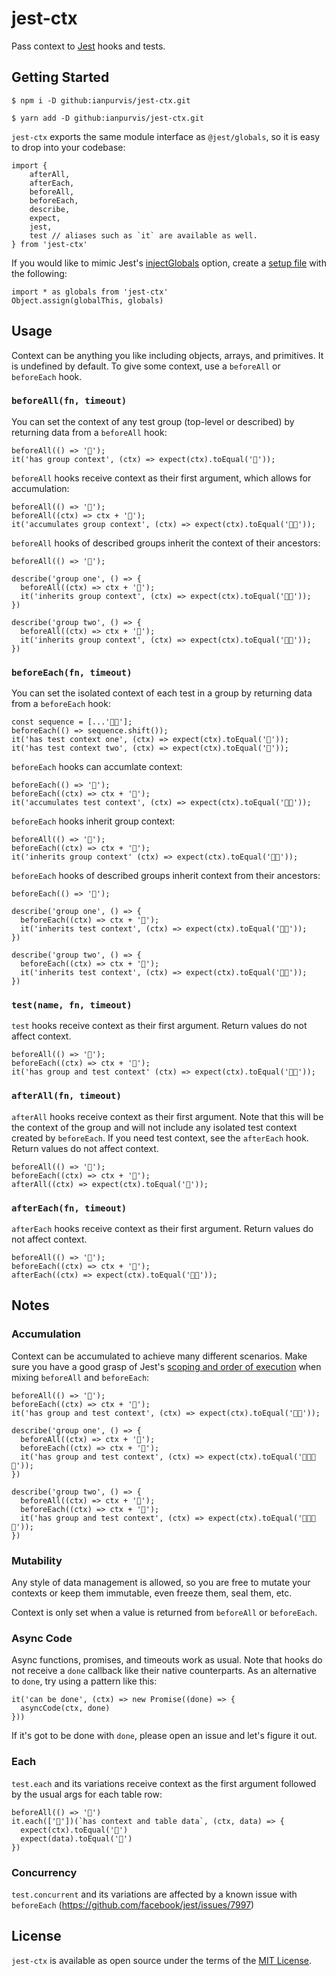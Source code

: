 # jest-ctx

Pass context to [Jest](https://jestjs.io) hooks and tests.

## Getting Started

    $ npm i -D github:ianpurvis/jest-ctx.git

    $ yarn add -D github:ianpurvis/jest-ctx.git

`jest-ctx` exports the same module interface as `@jest/globals`, so it is easy
to drop into your codebase:

    import {
        afterAll,
        afterEach,
        beforeAll,
        beforeEach,
        describe,
        expect,
        jest,
        test // aliases such as `it` are available as well.
    } from 'jest-ctx'

If you would like to mimic Jest's
[injectGlobals](https://jestjs.io/docs/configuration#injectglobals-boolean)
option, create a [setup file](https://jestjs.io/docs/configuration#setupfilesafterenv-array) with the
following:

    import * as globals from 'jest-ctx'
    Object.assign(globalThis, globals)

## Usage

Context can be anything you like including objects, arrays, and primitives. It
is undefined by default. To give some context, use a `beforeAll` or
`beforeEach` hook.

### `beforeAll(fn, timeout)`

You can set the context of any test group (top-level or described) by returning
data from a `beforeAll` hook:

    beforeAll(() => '🍐');
    it('has group context', (ctx) => expect(ctx).toEqual('🍐'));

`beforeAll` hooks receive context as their first argument, which allows for
accumulation:

    beforeAll(() => '🍐');
    beforeAll((ctx) => ctx + '🍐');
    it('accumulates group context', (ctx) => expect(ctx).toEqual('🍐🍐'));

`beforeAll` hooks of described groups inherit the context of their ancestors:

    beforeAll(() => '🍐');

    describe('group one', () => {
      beforeAll((ctx) => ctx + '🍎');
      it('inherits group context', (ctx) => expect(ctx).toEqual('🍐🍎'));
    })

    describe('group two', () => {
      beforeAll((ctx) => ctx + '🍊');
      it('inherits group context', (ctx) => expect(ctx).toEqual('🍐🍊'));
    })


### `beforeEach(fn, timeout)`

You can set the isolated context of each test in a group by returning data from
a `beforeEach` hook:

    const sequence = [...'🍋🍉'];
    beforeEach(() => sequence.shift());
    it('has test context one', (ctx) => expect(ctx).toEqual('🍋'));
    it('has test context two', (ctx) => expect(ctx).toEqual('🍉'));

`beforeEach` hooks can accumlate context:

    beforeEach(() => '🍋');
    beforeEach((ctx) => ctx + '🍉');
    it('accumulates test context', (ctx) => expect(ctx).toEqual('🍋🍉'));

`beforeEach` hooks inherit group context:

    beforeAll(() => '🍐');
    beforeEach((ctx) => ctx + '🍋');
    it('inherits group context' (ctx) => expect(ctx).toEqual('🍐🍋'));

`beforeEach` hooks of described groups inherit context from their ancestors:

    beforeEach(() => '🍋');

    describe('group one', () => {
      beforeEach((ctx) => ctx + '🍉');
      it('inherits test context', (ctx) => expect(ctx).toEqual('🍋🍉'));
    })

    describe('group two', () => {
      beforeEach((ctx) => ctx + '🥝');
      it('inherits test context', (ctx) => expect(ctx).toEqual('🍋🥝'));
    })


### `test(name, fn, timeout)`

`test` hooks receive context as their first argument. Return values do not affect
context.

    beforeAll(() => '🍐');
    beforeEach((ctx) => ctx + '🍋');
    it('has group and test context' (ctx) => expect(ctx).toEqual('🍐🍋'));

### `afterAll(fn, timeout)`

`afterAll` hooks receive context as their first argument. Note that this will
be the context of the group and will not include any isolated test context
created by `beforeEach`. If you need test context, see the `afterEach` hook.
Return values do not affect context.

    beforeAll(() => '🍐');
    beforeEach((ctx) => ctx + '🍋');
    afterAll((ctx) => expect(ctx).toEqual('🍐'));

### `afterEach(fn, timeout)`

`afterEach` hooks receive context as their first argument. Return values do not
affect context.

    beforeAll(() => '🍐');
    beforeEach((ctx) => ctx + '🍋');
    afterEach((ctx) => expect(ctx).toEqual('🍐🍋'));


## Notes

### Accumulation

Context can be accumulated to achieve many different scenarios.
Make sure you have a good grasp of Jest's
[scoping and order of execution](https://jestjs.io/docs/setup-teardown)
when mixing `beforeAll` and `beforeEach`:

    beforeAll(() => '🍐');
    beforeEach((ctx) => ctx + '🍋');
    it('has group and test context', (ctx) => expect(ctx).toEqual('🍐🍋'));

    describe('group one', () => {
      beforeAll((ctx) => ctx + '🍎');
      beforeEach((ctx) => ctx + '🍉');
      it('has group and test context', (ctx) => expect(ctx).toEqual('🍐🍎🍋🍉'));
    })

    describe('group two', () => {
      beforeAll((ctx) => ctx + '🍊');
      beforeEach((ctx) => ctx + '🥝');
      it('has group and test context', (ctx) => expect(ctx).toEqual('🍐🍊🍋🥝'));
    })


### Mutability

Any style of data management is allowed, so you are free to mutate your
contexts or keep them immutable, even freeze them, seal them, etc.

Context is only set when a value is returned from `beforeAll` or `beforeEach`.


### Async Code

Async functions, promises, and timeouts work as usual. Note that hooks do not
receive a `done` callback like their native counterparts. As an alternative to
`done`, try using a pattern like this:

    it('can be done', (ctx) => new Promise((done) => {
      asyncCode(ctx, done)
    }))

If it's got to be done with `done`, please open an issue and let's figure it out.


### Each

`test.each` and its variations receive context as the first argument followed
by the usual args for each table row:

    beforeAll(() => '🍍')
    it.each(['🥥'])(`has context and table data`, (ctx, data) => {
      expect(ctx).toEqual('🍍')
      expect(data).toEqual('🥥')
    })


### Concurrency

`test.concurrent` and its variations are affected by a known issue with
`beforeEach` (https://github.com/facebook/jest/issues/7997)

## License

`jest-ctx` is available as open source under the terms of the [MIT License](LICENSE).
